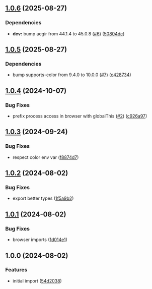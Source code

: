 ## [1.0.6](https://github.com/achingbrain/weald/compare/v1.0.5...v1.0.6) (2025-08-27)

### Dependencies

* **dev:** bump aegir from 44.1.4 to 45.0.8 ([#6](https://github.com/achingbrain/weald/issues/6)) ([50804dc](https://github.com/achingbrain/weald/commit/50804dc6712727d5f8ba9351db59515985246303))

## [1.0.5](https://github.com/achingbrain/weald/compare/v1.0.4...v1.0.5) (2025-08-27)

### Dependencies

* bump supports-color from 9.4.0 to 10.0.0 ([#7](https://github.com/achingbrain/weald/issues/7)) ([c428734](https://github.com/achingbrain/weald/commit/c428734491b919480a79ae13a579e36bba8e4450))

## [1.0.4](https://github.com/achingbrain/weald/compare/v1.0.3...v1.0.4) (2024-10-07)

### Bug Fixes

* prefix process access in browser with globalThis ([#2](https://github.com/achingbrain/weald/issues/2)) ([c926a97](https://github.com/achingbrain/weald/commit/c926a97a1f3d56fdc5def3901224d71adf62783b))

## [1.0.3](https://github.com/achingbrain/weald/compare/v1.0.2...v1.0.3) (2024-09-24)

### Bug Fixes

* respect color env var ([f8874d7](https://github.com/achingbrain/weald/commit/f8874d735deb81d86de3445b9bd80be7f1c51830))

## [1.0.2](https://github.com/achingbrain/weald/compare/v1.0.1...v1.0.2) (2024-08-02)

### Bug Fixes

* export better types ([1f5a9b2](https://github.com/achingbrain/weald/commit/1f5a9b2d2801245ead207ca107d92c8a3bc6b4bf))

## [1.0.1](https://github.com/achingbrain/weald/compare/v1.0.0...v1.0.1) (2024-08-02)

### Bug Fixes

* browser imports ([1d014e1](https://github.com/achingbrain/weald/commit/1d014e1bb7c52d7d0c55672e9d5973f176a40f3f))

## 1.0.0 (2024-08-02)

### Features

* initial import ([54d2038](https://github.com/achingbrain/weald/commit/54d2038070316379259285d0b2a0aa37d3a2cc20))
